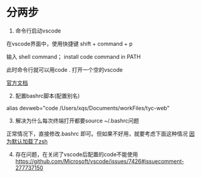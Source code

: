 # 分两步

1. 命令行启动vscode

 在vscode界面中，使用快捷键 shift + command + p

 输入 shell command； install code command in PATH

 此时命令行就可以用code . 打开一个空的vscode

 [官方文档](https://code.visualstudio.com/docs/setup/mac)

 2. 配置bashrc脚本(配置别名)

 alias devweb="code /Users/xqs/Documents/workFiles/tyc-web"

 3. 解决为什么每次终端打开都要source ~/.bashrc问题

正常情况下，直接修改.bashrc 即可。但如果不好用，就要考虑下面这种情况
 [因为默认加载了zsh](https://www.jianshu.com/p/c4946024b946)

 4. 存在问题，在关闭了vscode后配置的code不能使用
 https://github.com/Microsoft/vscode/issues/7426#issuecomment-277737150

